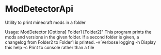# ModDetectorApi
Utility to print minecraft mods in a folder

Usage: ModDetector [Options] Folder1 [Folder2]"
This program prints the mods and versions in the given folder.
If a second folder is given, a changelog from Folder2 to Folder1 is printed.
  -v      Verbose logging
  -h      Display this help
  -c      Print to console rather than a file
